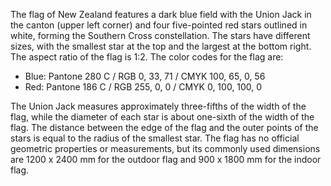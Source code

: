 The flag of New Zealand features a dark blue field with the Union Jack in the canton (upper left corner) and four five-pointed red stars outlined in white, forming the Southern Cross constellation. The stars have different sizes, with the smallest star at the top and the largest at the bottom right. The aspect ratio of the flag is 1:2. The color codes for the flag are:

- Blue: Pantone 280 C / RGB 0, 33, 71 / CMYK 100, 65, 0, 56
- Red: Pantone 186 C / RGB 255, 0, 0 / CMYK 0, 100, 100, 0

The Union Jack measures approximately three-fifths of the width of the flag, while the diameter of each star is about one-sixth of the width of the flag. The distance between the edge of the flag and the outer points of the stars is equal to the radius of the smallest star. The flag has no official geometric properties or measurements, but its commonly used dimensions are 1200 x 2400 mm for the outdoor flag and 900 x 1800 mm for the indoor flag.